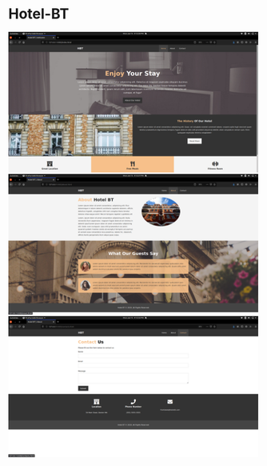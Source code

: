 # Hotel-BT

<img src="Screenshots/Screenshot from 2020-06-15 21-12-20.png" width="500">   

<img src="Screenshots/Screenshot from 2020-06-15 21-12-27.png" width="500">

<img src="Screenshots/Screenshot from 2020-06-15 21-12-33.png" width="500">   
